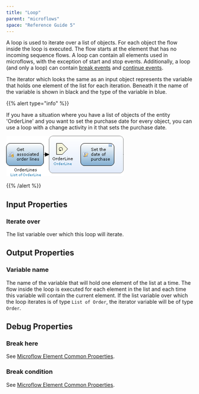 ```yaml
---
title: "Loop"
parent: "microflows"
space: "Reference Guide 5"
---
```



A loop is used to iterate over a list of objects. For each object the flow inside the loop is executed. The flow starts at the element that has no incoming sequence flows. A loop can contain all elements used in microflows, with the exception of start and stop events. Additionally, a loop (and only a loop) can contain [break events](break-event) and [continue events](continue-event).

The iterator which looks the same as an input object represents the variable that holds one element of the list for each iteration. Beneath it the name of the variable is shown in black and the type of the variable in blue.

{{% alert type="info" %}}

If you have a situation where you have a list of objects of the entity 'OrderLine' and you want to set the purchase date for every object, you can use a loop with a change activity in it that sets the purchase date.

![](attachments/819203/917942.png)

{{% /alert %}}

## Input Properties

### Iterate over

The list variable over which this loop will iterate.

## Output Properties

### Variable name

The name of the variable that will hold one element of the list at a time. The flow inside the loop is executed for each element in the list and each time this variable will contain the current element. If the list variable over which the loop iterates is of type `List of Order`, the iterator variable will be of type `Order`.

## Debug Properties

### Break here

See [Microflow Element Common Properties](microflow-element-common-properties).

### Break condition

See [Microflow Element Common Properties](microflow-element-common-properties).
